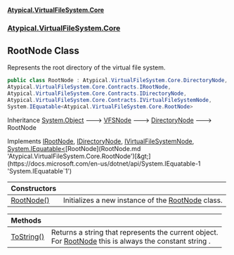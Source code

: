 #### [Atypical.VirtualFileSystem.Core](VirtualFileSystem.md 'VirtualFileSystem')
### [Atypical.VirtualFileSystem.Core](VirtualFileSystem.md#Atypical.VirtualFileSystem.Core 'Atypical.VirtualFileSystem.Core')

## RootNode Class

Represents the root directory of the virtual file system.

```csharp
public class RootNode : Atypical.VirtualFileSystem.Core.DirectoryNode,
Atypical.VirtualFileSystem.Core.Contracts.IRootNode,
Atypical.VirtualFileSystem.Core.Contracts.IDirectoryNode,
Atypical.VirtualFileSystem.Core.Contracts.IVirtualFileSystemNode,
System.IEquatable<Atypical.VirtualFileSystem.Core.RootNode>
```

Inheritance [System.Object](https://docs.microsoft.com/en-us/dotnet/api/System.Object 'System.Object') &#129106; [VFSNode](VFSNode.md 'Atypical.VirtualFileSystem.Core.VFSNode') &#129106; [DirectoryNode](DirectoryNode.md 'Atypical.VirtualFileSystem.Core.DirectoryNode') &#129106; RootNode

Implements [IRootNode](IRootNode.md 'Atypical.VirtualFileSystem.Core.Contracts.IRootNode'), [IDirectoryNode](IDirectoryNode.md 'Atypical.VirtualFileSystem.Core.Contracts.IDirectoryNode'), [IVirtualFileSystemNode](IVirtualFileSystemNode.md 'Atypical.VirtualFileSystem.Core.Contracts.IVirtualFileSystemNode'), [System.IEquatable&lt;](https://docs.microsoft.com/en-us/dotnet/api/System.IEquatable-1 'System.IEquatable`1')[RootNode](RootNode.md 'Atypical.VirtualFileSystem.Core.RootNode')[&gt;](https://docs.microsoft.com/en-us/dotnet/api/System.IEquatable-1 'System.IEquatable`1')

| Constructors | |
| :--- | :--- |
| [RootNode()](RootNode.RootNode().md 'Atypical.VirtualFileSystem.Core.RootNode.RootNode()') | Initializes a new instance of the [RootNode](RootNode.md 'Atypical.VirtualFileSystem.Core.RootNode') class. |

| Methods | |
| :--- | :--- |
| [ToString()](RootNode.ToString().md 'Atypical.VirtualFileSystem.Core.RootNode.ToString()') | Returns a string that represents the current object.<br/>For [RootNode](RootNode.md 'Atypical.VirtualFileSystem.Core.RootNode') this is always the constant string <cref see="ROOT_PATH"/>. |
